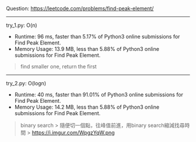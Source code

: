 Question: https://leetcode.com/problems/find-peak-element/

---

try_1.py: O(n)
* Runtime: 96 ms, faster than 5.17% of Python3 online submissions for Find Peak Element.
* Memory Usage: 13.9 MB, less than 5.88% of Python3 online submissions for Find Peak Element.

> find smaller one, return the first

---

try_2.py: O(logn)
* Runtime: 40 ms, faster than 91.01% of Python3 online submissions for Find Peak Element.
* Memory Usage: 14.2 MB, less than 5.88% of Python3 online submissions for Find Peak Element.

> binary search
	> 隨便切一個點，往峰值前進，用binary search縮減找尋時間
	> https://i.imgur.com/WpgzYqW.png
